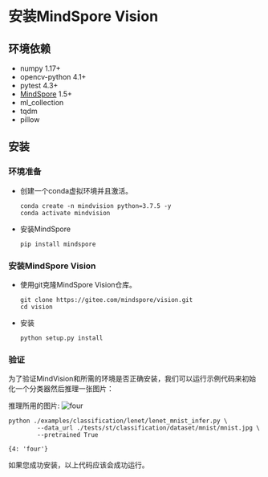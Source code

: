 # 安装MindSpore Vision

## 环境依赖

- numpy 1.17+
- opencv-python 4.1+
- pytest 4.3+
- [MindSpore](https://www.mindspore.cn/install) 1.5+
- ml_collection
- tqdm
- pillow

## 安装

### 环境准备

- 创建一个conda虚拟环境并且激活。

    ```shell
    conda create -n mindvision python=3.7.5 -y
    conda activate mindvision
    ```

- 安装MindSpore

    ```shell
    pip install mindspore
    ```

### 安装MindSpore Vision

- 使用git克隆MindSpore Vision仓库。

    ```shell
    git clone https://gitee.com/mindspore/vision.git
    cd vision
    ```

- 安装

    ```shell
    python setup.py install
    ```

### 验证

为了验证MindVision和所需的环境是否正确安装，我们可以运行示例代码来初始化一个分类器然后推理一张图片：

推理所用的图片:
![four](https://gitee.com/mindspore/vision/raw/master/tests/st/classification/dataset/mnist/mnist.jpg)

```shell
python ./examples/classification/lenet/lenet_mnist_infer.py \
        --data_url ./tests/st/classification/dataset/mnist/mnist.jpg \
        --pretrained True
```

```text
{4: 'four'}
```

如果您成功安装，以上代码应该会成功运行。
